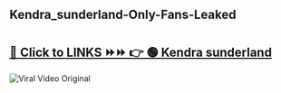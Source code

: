 
 ## Kendra_sunderland-Only-Fans-Leaked

# <h2><a href="https://clipsfans.com/Kendra_sunderland&ref=git">🔗 Click to LINKS ⏩⏩ 👉 🟢 Kendra sunderland </a></h2>

<a href="https://clipsfans.com/Kendra_sunderland&ref=git" rel="nofollow" data-target="animated-image.originalLink"><img src="https://i.ibb.co.com/xMMVF88/686577567.gif" alt="Viral Video Original" style="max-width: 100%; display: inline-block;" data-target="animated-image.originalImage"></a>
